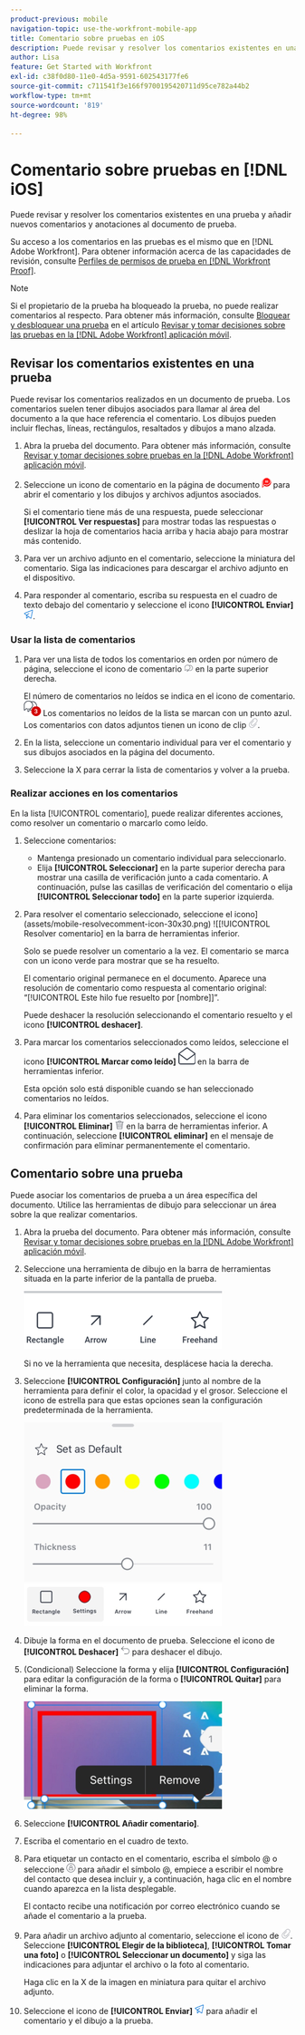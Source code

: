 ```yaml
---
product-previous: mobile
navigation-topic: use-the-workfront-mobile-app
title: Comentario sobre pruebas en iOS
description: Puede revisar y resolver los comentarios existentes en una prueba y añadir nuevos comentarios y anotaciones al documento de prueba.
author: Lisa
feature: Get Started with Workfront
exl-id: c38f0d80-11e0-4d5a-9591-602543177fe6
source-git-commit: c711541f3e166f9700195420711d95ce782a44b2
workflow-type: tm+mt
source-wordcount: '819'
ht-degree: 98%

---
```


# Comentario sobre pruebas en [!DNL iOS]

Puede revisar y resolver los comentarios existentes en una prueba y añadir nuevos comentarios y anotaciones al documento de prueba.

Su acceso a los comentarios en las pruebas es el mismo que en [!DNL Adobe Workfront]. Para obtener información acerca de las capacidades de revisión, consulte [Perfiles de permisos de prueba en [!DNL Workfront Proof]](../../../workfront-proof/wp-acct-admin/account-settings/proof-perm-profiles-in-wp.md).

>[!NOTE]
>
>Si el propietario de la prueba ha bloqueado la prueba, no puede realizar comentarios al respecto. Para obtener más información, consulte [Bloquear y desbloquear una prueba](../../../workfront-basics/mobile-apps/using-the-workfront-mobile-app/work-with-proofs-in-mobile-app.md#lock) en el artículo [Revisar y tomar decisiones sobre las pruebas en la [!DNL Adobe Workfront] aplicación móvil](../../../workfront-basics/mobile-apps/using-the-workfront-mobile-app/work-with-proofs-in-mobile-app.md).

## Revisar los comentarios existentes en una prueba

Puede revisar los comentarios realizados en un documento de prueba. Los comentarios suelen tener dibujos asociados para llamar al área del documento a la que hace referencia el comentario. Los dibujos pueden incluir flechas, líneas, rectángulos, resaltados y dibujos a mano alzada.

1. Abra la prueba del documento. Para obtener más información, consulte [Revisar y tomar decisiones sobre pruebas en la  [!DNL Adobe Workfront] aplicación móvil](../../../workfront-basics/mobile-apps/using-the-workfront-mobile-app/work-with-proofs-in-mobile-app.md).
1. Seleccione un icono de comentario en la página de documento ![Icono de comentario en el documento](assets/mobile-comment-icon-on-proofdoc-30x34.png) para abrir el comentario y los dibujos y archivos adjuntos asociados.

   Si el comentario tiene más de una respuesta, puede seleccionar **[!UICONTROL Ver respuestas]** para mostrar todas las respuestas o deslizar la hoja de comentarios hacia arriba y hacia abajo para mostrar más contenido.

1. Para ver un archivo adjunto en el comentario, seleccione la miniatura del comentario. Siga las indicaciones para descargar el archivo adjunto en el dispositivo.
1. Para responder al comentario, escriba su respuesta en el cuadro de texto debajo del comentario y seleccione el icono **[!UICONTROL Enviar]** ![Enviar icono](assets/mobile-send-icon-25x26.png).

### Usar la lista de comentarios

1. Para ver una lista de todos los comentarios en orden por número de página, seleccione el icono de comentario ![Icono de comentario](assets/mobile-comment-icon-30x25.png) en la parte superior derecha.

   El número de comentarios no leídos se indica en el icono de comentario. ![Número de comentarios no leídos](assets/mobile-unread-comments-icon-30x27.png) Los comentarios no leídos de la lista se marcan con un punto azul. Los comentarios con datos adjuntos tienen un icono de clip ![[!UICONTROL Archivo adjunto]](assets/mobile-paper-clip-icon.png).

1. En la lista, seleccione un comentario individual para ver el comentario y sus dibujos asociados en la página del documento.
1. Seleccione la X para cerrar la lista de comentarios y volver a la prueba.

### Realizar acciones en los comentarios

En la lista [!UICONTROL comentario], puede realizar diferentes acciones, como resolver un comentario o marcarlo como leído.

1. Seleccione comentarios:

   * Mantenga presionado un comentario individual para seleccionarlo.
   * Elija **[!UICONTROL Seleccionar]** en la parte superior derecha para mostrar una casilla de verificación junto a cada comentario. A continuación, pulse las casillas de verificación del comentario o elija **[!UICONTROL Seleccionar todo]** en la parte superior izquierda.

1. Para resolver el comentario seleccionado, seleccione el icono](assets/mobile-resolvecomment-icon-30x30.png) ![[!UICONTROL Resolver comentario] en la barra de herramientas inferior.

   Solo se puede resolver un comentario a la vez. El comentario se marca con un icono verde para mostrar que se ha resuelto.

   El comentario original permanece en el documento. Aparece una resolución de comentario como respuesta al comentario original: “[!UICONTROL Este hilo fue resuelto por [nombre]]”.

   Puede deshacer la resolución seleccionando el comentario resuelto y el icono **[!UICONTROL deshacer]**.

1. Para marcar los comentarios seleccionados como leídos, seleccione el icono **[!UICONTROL Marcar como leído]** ![Marcar como leído](assets/mobile-markread-icon-30x31.png) en la barra de herramientas inferior.

   Esta opción solo está disponible cuando se han seleccionado comentarios no leídos.

1. Para eliminar los comentarios seleccionados, seleccione el icono **[!UICONTROL Eliminar]** ![Eliminar icono](assets/delete-30x28.png) en la barra de herramientas inferior. A continuación, seleccione **[!UICONTROL eliminar]** en el mensaje de confirmación para eliminar permanentemente el comentario.

## Comentario sobre una prueba

Puede asociar los comentarios de prueba a un área específica del documento. Utilice las herramientas de dibujo para seleccionar un área sobre la que realizar comentarios.

1. Abra la prueba del documento. Para obtener más información, consulte [Revisar y tomar decisiones sobre pruebas en la [!DNL Adobe Workfront] aplicación móvil](../../../workfront-basics/mobile-apps/using-the-workfront-mobile-app/work-with-proofs-in-mobile-app.md).
1. Seleccione una herramienta de dibujo en la barra de herramientas situada en la parte inferior de la pantalla de prueba.

   ![Barra de herramientas de comentarios de prueba](assets/android-proof-comment-toolbar-350x102.png)

   Si no ve la herramienta que necesita, desplácese hacia la derecha.

1. Seleccione **[!UICONTROL Configuración]** junto al nombre de la herramienta para definir el color, la opacidad y el grosor. Seleccione el icono de estrella para que estas opciones sean la configuración predeterminada de la herramienta.

   ![Configuración de la herramienta de dibujo](assets/ios-drawingtoolsettings-350x359.png)

1. Dibuje la forma en el documento de prueba. Seleccione el icono de **[!UICONTROL Deshacer]** ![Deshacer](assets/android-undo-icon-30x31.png) para deshacer el dibujo.
1. (Condicional) Seleccione la forma y elija **[!UICONTROL Configuración]** para editar la configuración de la forma o **[!UICONTROL Quitar]** para eliminar la forma.

   ![Menú de dibujo](assets/ios-drawing-settingsremove-350x190.png)

1. Seleccione **[!UICONTROL Añadir comentario]**.
1. Escriba el comentario en el cuadro de texto.
1. Para etiquetar un contacto en el comentario, escriba el símbolo @ o seleccione ![[!UICONTROL Etiquetar contacto]](assets/mobile-tag-user-icon.png) para añadir el símbolo @, empiece a escribir el nombre del contacto que desea incluir y, a continuación, haga clic en el nombre cuando aparezca en la lista desplegable.

   El contacto recibe una notificación por correo electrónico cuando se añade el comentario a la prueba.

1. Para añadir un archivo adjunto al comentario, seleccione el icono de ![[!UICONTROL Archivo adjunto]](assets/mobile-paper-clip-icon.png). Seleccione **[!UICONTROL Elegir de la biblioteca]**, **[!UICONTROL Tomar una foto]** o **[!UICONTROL Seleccionar un documento]** y siga las indicaciones para adjuntar el archivo o la foto al comentario.

   Haga clic en la X de la imagen en miniatura para quitar el archivo adjunto.

1. Seleccione el icono de **[!UICONTROL Enviar]** ![icono de Enviar](assets/mobile-send-icon-25x26.png) para añadir el comentario y el dibujo a la prueba.
